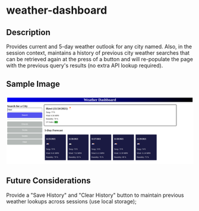 # weather-dashboard

## Description
Provides current and 5-day weather outlook for any city named.  Also,
in the session context, maintains a history of previous city weather searches
that can be retrieved again at the press of a button and will re-populate the 
page with the previous query's results (no extra API lookup required).

## Sample Image
![Sample image.  Note historical grey buttons for previous searches](./assets/images/sample-screen.png)

## Future Considerations
Provide a "Save History" and "Clear History" button to maintain previous weather
lookups across sessions (use local storage);


